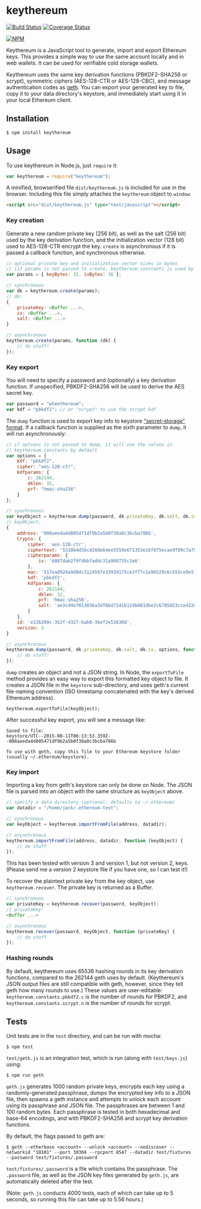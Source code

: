 keythereum
==========

[![Build Status](https://travis-ci.org/AugurProject/keythereum.svg?branch=master)](https://travis-ci.org/AugurProject/keythereum)
[![Coverage Status](https://coveralls.io/repos/AugurProject/keythereum/badge.svg?branch=master&service=github)](https://coveralls.io/github/AugurProject/keythereum?branch=master)

[![NPM](https://nodei.co/npm/keythereum.png)](https://nodei.co/npm/keythereum/)

Keythereum is a JavaScript tool to generate, import and export Ethereum keys.  This provides a simple way to use the same account locally and in web wallets.  It can be used for verifiable cold storage wallets.

Keythereum uses the same key derivation functions (PBKDF2-SHA256 or scrypt), symmetric ciphers (AES-128-CTR or AES-128-CBC), and message authentication codes as [geth](https://github.com/ethereum/go-ethereum).  You can export your generated key to file, copy it to your data directory's keystore, and immediately start using it in your local Ethereum client.

Installation
------------

    $ npm install keythereum

Usage
-----

To use keythereum in Node.js, just `require` it:
```javascript
var keythereum = require("keythereum");
```
A minified, browserified file `dist/keythereum.js` is included for use in the browser.  Including this file simply attaches the `keythereum` object to `window`:
```html
<script src="dist/keythereum.js" type="text/javascript"></script>
```

### Key creation

Generate a new random private key (256 bit), as well as the salt (256 bit) used by the key derivation function, and the initialization vector (128 bit) used to AES-128-CTR encrypt the key.  `create` is asynchronous if it is passed a callback function, and synchronous otherwise.
```javascript
// optional private key and initialization vector sizes in bytes
// (if params is not passed to create, keythereum.constants is used by default)
var params = { keyBytes: 32, ivBytes: 16 };

// synchronous
var dk = keythereum.create(params);
// dk:
{
    privateKey: <Buffer ...>,
    iv: <Buffer ...>,
    salt: <Buffer ...>
}

// asynchronous
keythereum.create(params, function (dk) {
    // do stuff!
});
```

### Key export

You will need to specify a password and (optionally) a key derivation function.  If unspecified, PBKDF2-SHA256 will be used to derive the AES secret key.
```javascript
var password = "wheethereum";
var kdf = "pbkdf2"; // or "scrypt" to use the scrypt kdf
```
The `dump` function is used to export key info to keystore ["secret-storage" format](https://github.com/ethereum/wiki/wiki/Web3-Secret-Storage-Definition).  If a callback function is supplied as the sixth parameter to `dump`, it will run asynchronously:
```javascript
// if options is not passed to dump, it will use the values in
// keythereum.constants by default
var options = {
    kdf: "pbkdf2",
    cipher: "aes-128-ctr",
    kdfparams: {
        c: 262144,
        dklen: 32,
        prf: "hmac-sha256"
    }
};

// synchronous
var keyObject = keythereum.dump(password, dk.privateKey, dk.salt, dk.iv, options);
// keyObject:
{
    address: '008aeeda4d805471df9b2a5b0f38a0c3bcba786b',
    Crypto: {
        cipher: 'aes-128-ctr',
        ciphertext: '5318b4d5bcd28de64ee5559e671353e16f075ecae9f99c7a79a38af5f869aa46',
        cipherparams: {
            iv: '6087dab2f9fdbbfaddc31a909735c1e6'
        },
        mac: '517ead924a9d0dc3124507e3393d175ce3ff7c1e96529c6c555ce9e51205e9b2',
        kdf: 'pbkdf2',
        kdfparams: {
            c: 262144,
            dklen: 32,
            prf: 'hmac-sha256',
            salt: 'ae3cd4e7013836a3df6bd7241b12db061dbe2c6785853cce422d148a624ce0bd'
        }
    },
    id: 'e13b209c-3b2f-4327-bab0-3bef2e51630d',
    version: 3
}

// asynchronous
keythereum.dump(password, dk.privateKey, dk.salt, dk.iv, options, function (keyObject) {
    // do stuff!
});
```
`dump` creates an object and not a JSON string.  In Node, the `exportToFile` method provides an easy way to export this formatted key object to file.  It creates a JSON file in the `keystore` sub-directory, and uses geth's current file-naming convention (ISO timestamp concatenated with the key's derived Ethereum address).
```
keythereum.exportToFile(keyObject);
```
After successful key export, you will see a message like:
```
Saved to file:
keystore/UTC--2015-08-11T06:13:53.359Z--008aeeda4d805471df9b2a5b0f38a0c3bcba786b

To use with geth, copy this file to your Ethereum keystore folder
(usually ~/.ethereum/keystore).
```

### Key import

Importing a key from geth's keystore can only be done on Node.  The JSON file is parsed into an object with the same structure as `keyObject` above.
```javascript
// specify a data directory (optional; defaults to ~/.ethereum)
var datadir = "/home/jack/.ethereum-test";

// synchronous
var keyObject = keythereum.importFromFile(address, datadir);

// asynchronous
keythereum.importFromFile(address, datadir, function (keyObject) {
    // do stuff
});
```
This has been tested with version 3 and version 1, but not version 2, keys.  (Please send me a version 2 keystore file if you have one, so I can test it!)

To recover the plaintext private key from the key object, use `keythereum.recover`.  The private key is returned as a Buffer.
```javascript
// synchronous
var privateKey = keythereum.recover(password, keyObject);
// privateKey:
<Buffer ...>

// asynchronous
keythereum.recover(password, keyObject, function (privateKey) {
    // do stuff
});
```

### Hashing rounds

By default, keythereum uses 65536 hashing rounds in its key derivation functions, compared to the 262144 geth uses by default.  (Keythereum's JSON output files are still compatible with geth, however, since they tell geth how many rounds to use.)  These values are user-editable: `keythereum.constants.pbkdf2.c` is the number of rounds for PBKDF2, and `keythereum.constants.scrypt.n` is the number of rounds for scrypt.

Tests
-----

Unit tests are in the `test` directory, and can be run with mocha:

    $ npm test

`test/geth.js` is an integration test, which is run (along with `test/keys.js`) using:

    $ npm run geth

`geth.js` generates 1000 random private keys, encrypts each key using a randomly-generated passphrase, dumps the encrypted key info to a JSON file, then spawns a geth instance and attempts to unlock each account using its passphrase and JSON file.  The passphrases are between 1 and 100 random bytes.  Each passphrase is tested in both hexadecimal and base-64 encodings, and with PBKDF2-SHA256 and scrypt key derivation functions.

By default, the flags passed to geth are:

    $ geth --etherbase <account> --unlock <account> --nodiscover --networkid "10101" --port 30304 --rpcport 8547 --datadir test/fixtures --password test/fixtures/.password

`test/fixtures/.password` is a file which contains the passphrase.  The `.password` file, as well as the JSON key files generated by `geth.js`, are automatically deleted after the test.

(Note: `geth.js` conducts 4000 tests, each of which can take up to 5 seconds, so running this file can take up to 5.56 hours.)
